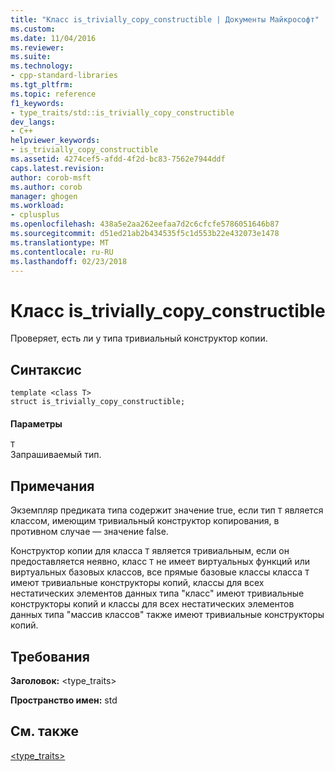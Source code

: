 ```yaml
---
title: "Класс is_trivially_copy_constructible | Документы Майкрософт"
ms.custom: 
ms.date: 11/04/2016
ms.reviewer: 
ms.suite: 
ms.technology:
- cpp-standard-libraries
ms.tgt_pltfrm: 
ms.topic: reference
f1_keywords:
- type_traits/std::is_trivially_copy_constructible
dev_langs:
- C++
helpviewer_keywords:
- is_trivially_copy_constructible
ms.assetid: 4274cef5-afdd-4f2d-bc83-7562e7944ddf
caps.latest.revision: 
author: corob-msft
ms.author: corob
manager: ghogen
ms.workload:
- cplusplus
ms.openlocfilehash: 438a5e2aa262eefaa7d2c6cfcfe5786051646b87
ms.sourcegitcommit: d51ed21ab2b434535f5c1d553b22e432073e1478
ms.translationtype: MT
ms.contentlocale: ru-RU
ms.lasthandoff: 02/23/2018
---
```

# <a name="istriviallycopyconstructible-class"></a>Класс is_trivially_copy_constructible
Проверяет, есть ли у типа тривиальный конструктор копии.  
  
## <a name="syntax"></a>Синтаксис  
  
```
template <class T>
struct is_trivially_copy_constructible;
```  
  
#### <a name="parameters"></a>Параметры  
 `T`  
 Запрашиваемый тип.  
  
## <a name="remarks"></a>Примечания  
 Экземпляр предиката типа содержит значение true, если тип `T` является классом, имеющим тривиальный конструктор копирования, в противном случае — значение false.  
  
 Конструктор копии для класса `T` является тривиальным, если он предоставляется неявно, класс `T` не имеет виртуальных функций или виртуальных базовых классов, все прямые базовые классы класса `T` имеют тривиальные конструкторы копий, классы для всех нестатических элементов данных типа "класс" имеют тривиальные конструкторы копий и классы для всех нестатических элементов данных типа "массив классов" также имеют тривиальные конструкторы копий.  
  
## <a name="requirements"></a>Требования  
 **Заголовок:** \<type_traits>  
  
 **Пространство имен:** std  
  
## <a name="see-also"></a>См. также  
 [<type_traits>](../standard-library/type-traits.md)



